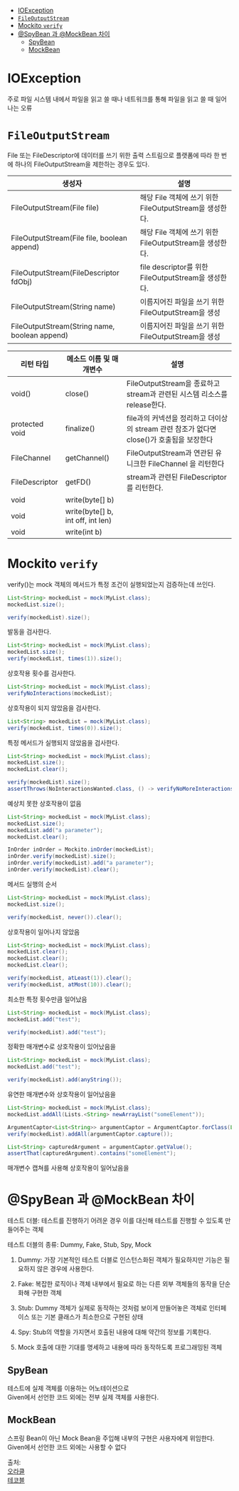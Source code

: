 - [IOException](#ioexception)
- [`FileOutputStream`](#fileoutputstream)
- [Mockito  `verify`](#mockito--verify)
- [@SpyBean 과 @MockBean 차이](#spybean-과-mockbean-차이)
  - [SpyBean](#spybean)
  - [MockBean](#mockbean)




# IOException
주로 파일 시스템 내에서 파일을 읽고 쓸 때나 네트워크를 통해 파일을 읽고 쓸 때 일어나는 오류

# `FileOutputStream`
File 또는 FileDescriptor에 데이터를 쓰기 위한 출력 스트림으로 플랫폼에 따라 한 번에 하나의 FileOutputStream을 제한하는 경우도 있다.

| 생성자 | 설명 |
| ----- | ---------- |
| FileOutputStream(File file) | 해당 File 객체에 쓰기 위한 FileOutputStream을 생성한다. |
| FileOutputStream(File file, boolean append) | 해당 File 객체에 쓰기 위한 FileOutputStream을 생성한다. |
| FileOutputStream(FileDescriptor fdObj) | file descriptor를 위한 FileOutputStream을 생성한다. | 
| FileOutputStream(String name) | 이름지어진 파일을 쓰기 위한 FileOutputStream을 생성 |
| FileOutputStream(String name, boolean append) | 이름지어진 파일을 쓰기 위한 FileOutputStream을 생성 |


| 리턴 타입 | 메소드 이름 및 매개변수 | 설명 |
| --- | --- | --- |
| void() | close() | FileOutputStream을 종료하고 stream과 관련된 시스템 리소스를 release한다. |
| protected void | finalize() | file과의 커넥션을 정리하고 더이상의 stream 관련 참조가 없다면 close()가 호출됨을 보장한다 |
| FileChannel | getChannel() | FileOutputStream과 연관된 유니크한 FileChannel 을 리턴한다 |
| FileDescriptor | getFD() | stream과 관련된 FileDescriptor를 리턴한다. |
| void | write(byte[] b) |  |
| void | write(byte[] b, int off, int len) |  |
| void | write(int b) |  |

# Mockito  `verify`
verify()는 mock 객체의 메서드가 특정 조건이 실행되었는지 검증하는데 쓰인다.

```java
List<String> mockedList = mock(MyList.class);
mockedList.size();

verify(mockedList).size();
```
발동을 검사한다.

```java
List<String> mockedList = mock(MyList.class);
mockedList.size();
verify(mockedList, times(1)).size();
```
상호작용 횟수를 검사한다.

```java
List<String> mockedList = mock(MyList.class);
verifyNoInteractions(mockedList);
```
상호작용이 되지 않았음을 검사한다.

```java
List<String> mockedList = mock(MyList.class);
verify(mockedList, times(0)).size();
```

특정 메서드가 실행되지 않았음을 검사한다.

```java
List<String> mockedList = mock(MyList.class);
mockedList.size();
mockedList.clear();

verify(mockedList).size();
assertThrows(NoInteractionsWanted.class, () -> verifyNoMoreInteractions(mockedList));
```

예상치 못한 상호작용이 없음

```java
List<String> mockedList = mock(MyList.class);
mockedList.size();
mockedList.add("a parameter");
mockedList.clear();

InOrder inOrder = Mockito.inOrder(mockedList);
inOrder.verify(mockedList).size();
inOrder.verify(mockedList).add("a parameter");
inOrder.verify(mockedList).clear();
```

메서드 실행의 순서

```java
List<String> mockedList = mock(MyList.class);
mockedList.size();

verify(mockedList, never()).clear();
```

상호작용이 일어나지 않았음

```java
List<String> mockedList = mock(MyList.class);
mockedList.clear();
mockedList.clear();
mockedList.clear();

verify(mockedList, atLeast(1)).clear();
verify(mockedList, atMost(10)).clear();
```

최소한 특정 횟수만큼 일어났음

```java
List<String> mockedList = mock(MyList.class);
mockedList.add("test");

verify(mockedList).add("test");
```

정확한 매개변수로 상호작용이 있어났음을

```java
List<String> mockedList = mock(MyList.class);
mockedList.add("test");

verify(mockedList).add(anyString());
```

유연한 매개변수와 상호작용이 일어났음을

```java
List<String> mockedList = mock(MyList.class);
mockedList.addAll(Lists.<String> newArrayList("someElement"));

ArgumentCaptor<List<String>> argumentCaptor = ArgumentCaptor.forClass(List.class);
verify(mockedList).addAll(argumentCaptor.capture());

List<String> capturedArgument = argumentCaptor.getValue();
assertThat(capturedArgument).contains("someElement");
```

매개변수 캡쳐를 사용해 상호작용이 일어났음을





# @SpyBean 과 @MockBean 차이

테스트 더블: 테스트를 진행하기 어려운 경우 이를 대신해 테스트를 진행할 수 있도록 만들어주는 객체

테스트 더블의 종류: Dummy, Fake, Stub, Spy, Mock

1. Dummy:
가장 기본적인 테스트 더블로 인스턴스화된 객체가 필요하지만 기능은 필요하지 않은 경우에 사용한다.
2. Fake:
복잡한 로직이나 객체 내부에서 필요로 하는 다른 외부 객체들의 동작을 단순화해 구현한 객체
3. Stub:
Dummy 객체가 실제로 동작하는 것처럼 보이게 만들어놓은 객체로 인터페이스 또는 기본 클래스가 최소한으로 구현된 상태
4. Spy:
Stub의 역할을 가지면서 호출된 내용에 대해 약간의 정보를 기록한다.

5. Mock
호출에 대한 기대를 명세하고 내용에 따라 동작하도록 프로그래밍된 객체


## SpyBean
테스트에 실제 객체를 이용하는 어노테이션으로  
Given에서 선언한 코드 외에는 전부 실제 객체를 사용한다.

## MockBean
스프링 Bean이 아닌 Mock Bean을 주입해 내부의 구현은 사용자에게 위임한다.  
Given에서 선언한 코드 외에는 사용할 수 없다

출처:  
[오라클](https://docs.oracle.com/javase/8/docs/api/java/io/FileOutputStream.html)  
[테코블](https://tecoble.techcourse.co.kr/post/2020-09-19-what-is-test-double/)